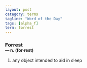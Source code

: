 ```yaml
---
layout: post
category: terms
tagline: "Word of the Day"
tags: [alpha_f]
term: forrest
---
```


<h3>Forrest<br/> <small>&mdash; n. (for<span>&middot;</span>rest)</small></h3>
<p><ol>
<li>any object intended to aid in sleep</li>
</ol></p>
